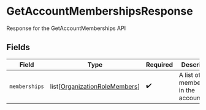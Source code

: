 # GetAccountMembershipsResponse

Response for the GetAccountMemberships API


## Fields

| Field                                                                           | Type                                                                            | Required                                                                        | Description                                                                     |
| ------------------------------------------------------------------------------- | ------------------------------------------------------------------------------- | ------------------------------------------------------------------------------- | ------------------------------------------------------------------------------- |
| `memberships`                                                                   | list[[OrganizationRoleMembers](../../models/shared/organizationrolemembers.md)] | :heavy_check_mark:                                                              | A list of memberships in the account                                            |